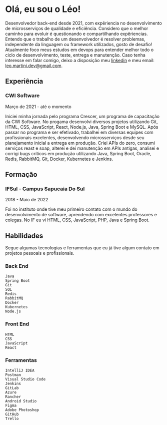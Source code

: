 # Olá, eu sou o Léo!

Desenvolvedor back-end desde 2021, com expêriencia no desenvolvimento de microsserviços de qualidade e eficiência. Considero que o melhor caminho para evoluir é questionando e compartilhando expêriencias. Entendo que o trabalho de um desenvolvedor é resolver problemas, independente da linguagem ou framework utilizados, gosto de desafio! Atualmente foco meus estudos em devops para entender melhor todo o ciclo de desenvolvimento, teste, entrega e manutenção.
Caso tenha interesse em falar comigo, deixo a disposição meu [linkedin](https://www.linkedin.com/in/leonardo-lemos-martini-28573b1b1/) e meu email: leo.martini.dev@gmail.com.

## Experiência

### CWI Software

Março de 2021 - até o momento

Iniciei minha jornada pelo programa Crescer, um programa de capacitação da CWI Software. No progama desenvolvi diversos projetos utilizando Git, HTML, CSS, JavaScript, React, Node.js, Java, Spring Boot e MySQL.
Após passar no programa e ser efetivado, trabalhei em diversas equipes com profissionais excelentes, desenvolvendo microsserviços desde seu planejamento inicial a entrega em produção. Criei APIs do zero, consumi serviços reast e soap, alterei e dei manutenção em APIs antigas, analisei e corrigi bugs críticos em produção utilizando Java, Spring Boot, Oracle, Redis, RabbitMQ, Git, Docker, Kubernetes e Jenkins.

## Formação

### IFSul - Campus Sapucaia Do Sul

2018 - Maio de 2022
  
Foi no instituto onde tive meu primeiro contato com o mundo do desenvolvimento de software, aprendendo com excelentes professores e colegas. No IF eu vi HTML, CSS, JavaScript, PHP, Java e Spring Boot.

## Habilidades

Segue algumas tecnologias e ferramentas que eu já tive algum contato em projetos pessoais e profissionais. 

### **Back End**

```
Java
Spring Boot
Git
SQL
Redis
RabbitMQ
Docker
Kubernetes
Node.js
```

### **Front End**

```
HTML
CSS
JavaScript
React
```

### **Ferramentas**

```
IntelliJ IDEA
Postman
Visual Studio Code
Jenkins
GitLab
Azure
Rancher
Android Studio
Figma
Adobe Photoshop
GitHub
Trello
```